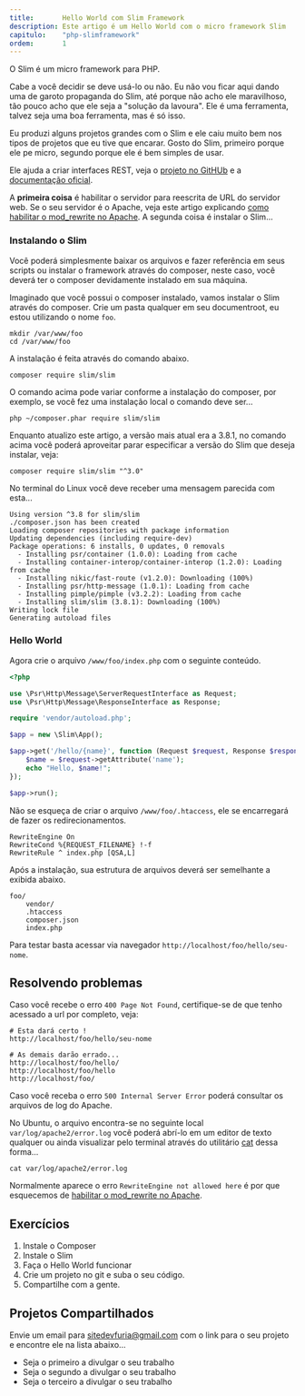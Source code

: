 ```yaml
---
title:       Hello World com Slim Framework
description: Este artigo é um Hello World com o micro framework Slim
capitulo:    "php-slimframework"
ordem:       1
---
```


O Slim é um micro framework para PHP.

Cabe a você decidir se deve usá-lo ou não. Eu não vou ficar aqui dando uma de garoto propaganda do Slim, até porque não
acho ele maravilhoso, tão pouco acho que ele seja a "solução da lavoura". Ele é uma ferramenta, talvez seja uma boa
ferramenta, mas é só isso.

Eu produzi alguns projetos grandes com o Slim e ele caiu muito bem nos tipos de projetos que eu tive que encarar. Gosto
do Slim, primeiro porque ele pe micro, segundo porque ele é bem simples de usar.

Ele ajuda a criar interfaces REST, veja o [projeto no GitHUb](https://github.com/slimphp/Slim) e a
[documentação oficial](https://www.slimframework.com/).

A __primeira coisa__ é habilitar o servidor para reescrita de URL do servidor web. Se o seu servidor é o Apache, veja este
artigo explicando [como habilitar o mod_rewrite no Apache](/linux/apache-habilitar-mod_rewrite-no-apache-mod/). A segunda
coisa é instalar o Slim...


### Instalando o Slim

Você poderá simplesmente baixar os arquivos e fazer referência em seus scripts ou instalar o framework através do
composer, neste caso, você deverá ter o composer devidamente instalado em sua máquina.

Imaginado que você possui o composer instalado, vamos instalar o Slim através do composer. Crie um pasta qualquer em
seu documentroot, eu estou utilizando o nome `foo`.

    mkdir /var/www/foo
    cd /var/www/foo

A instalação é feita através do comando abaixo.

    composer require slim/slim

O comando acima pode variar conforme a instalação do composer, por exemplo, se você fez uma instalação local o comando
deve ser...

    php ~/composer.phar require slim/slim

Enquanto atualizo este artigo, a versão mais atual era a 3.8.1, no comando acima você poderá aproveitar parar especificar
a versão do Slim que deseja instalar, veja:

    composer require slim/slim "^3.0"

No terminal do Linux você deve receber uma mensagem parecida com esta...

    Using version ^3.8 for slim/slim
    ./composer.json has been created
    Loading composer repositories with package information
    Updating dependencies (including require-dev)
    Package operations: 6 installs, 0 updates, 0 removals
      - Installing psr/container (1.0.0): Loading from cache
      - Installing container-interop/container-interop (1.2.0): Loading from cache
      - Installing nikic/fast-route (v1.2.0): Downloading (100%)
      - Installing psr/http-message (1.0.1): Loading from cache
      - Installing pimple/pimple (v3.2.2): Loading from cache
      - Installing slim/slim (3.8.1): Downloading (100%)
    Writing lock file
    Generating autoload files

### Hello World

Agora crie o arquivo `/www/foo/index.php` com o seguinte conteúdo.

```php
<?php

use \Psr\Http\Message\ServerRequestInterface as Request;
use \Psr\Http\Message\ResponseInterface as Response;

require 'vendor/autoload.php';

$app = new \Slim\App();

$app->get('/hello/{name}', function (Request $request, Response $response) {
    $name = $request->getAttribute('name');
    echo "Hello, $name!";
});

$app->run();
```

Não se esqueça de criar o arquivo `/www/foo/.htaccess`, ele se encarregará de fazer os redirecionamentos.

    RewriteEngine On
    RewriteCond %{REQUEST_FILENAME} !-f
    RewriteRule ^ index.php [QSA,L]

Após a instalação, sua estrutura de arquivos deverá ser semelhante a exibida abaixo.

    foo/
        vendor/
        .htaccess
        composer.json
        index.php

Para testar basta acessar via navegador `http://localhost/foo/hello/seu-nome`.

## Resolvendo problemas

Caso você recebe o erro `400 Page Not Found`, certifique-se de que tenho acessado a url por completo, veja:

    # Esta dará certo !
    http://localhost/foo/hello/seu-nome

    # As demais darão errado...
    http://localhost/foo/hello/
    http://localhost/foo/hello
    http://localhost/foo/

Caso você receba o erro `500 Internal Server Error` poderá consultar os arquivos de log do Apache.

No Ubuntu, o arquivo encontra-se no seguinte local `var/log/apache2/error.log` você poderá abrí-lo em um editor de texto qualquer ou ainda
visualizar pelo terminal através do utilitário [cat](/linux/utilitario-cat/) dessa forma...

    cat var/log/apache2/error.log

Normalmente aparece o erro `RewriteEngine not allowed here` é por que esquecemos de
[habilitar o mod_rewrite no Apache](/linux/apache-habilitar-mod_rewrite-no-apache-mod/).


## Exercícios

1. Instale o Composer
2. Instale o Slim
3. Faça o Hello World funcionar
4. Crie um projeto no git e suba o seu código.
5. Compartilhe com a gente.


## Projetos Compartilhados

Envie um email para sitedevfuria@gmail.com com o link para o seu projeto e encontre ele na lista abaixo...

- Seja o primeiro a divulgar o seu trabalho
- Seja o segundo a divulgar o seu trabalho
- Seja o terceiro a divulgar o seu trabalho



